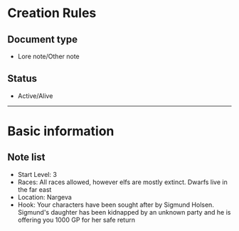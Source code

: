 # Creation Rules

## Document type

 - Lore note/Other note

## Status

 - Active/Alive

---

# Basic information

## Note list

 - Start Level: 3
 - Races: All races allowed, however elfs are mostly extinct.  Dwarfs live in the far east
 - Location: Nargeva
 - Hook:  Your characters have been sought after by Sigmund Holsen.  Sigmund's daughter has been kidnapped by an unknown party and he is offering you 1000 GP for her safe return
